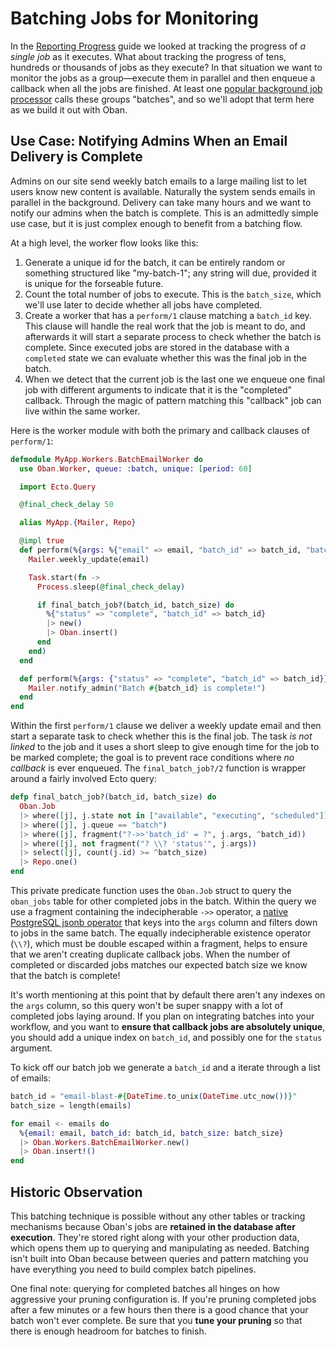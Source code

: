 # Batching Jobs for Monitoring

In the [Reporting Progress][reporting-progress] guide we looked at tracking the
progress of _a single job_ as it executes. What about tracking the progress of
tens, hundreds or thousands of jobs as they execute? In that situation we want
to monitor the jobs as a group—execute them in parallel and then enqueue a
callback when all the jobs are finished. At least one [popular background job
processor][sqp] calls these groups "batches", and so we'll adopt that term here
as we build it out with Oban.

## Use Case: Notifying Admins When an Email Delivery is Complete

Admins on our site send weekly batch emails to a large mailing list to let users
know new content is available. Naturally the system sends emails in parallel in
the background. Delivery can take many hours and we want to notify our admins
when the batch is complete. This is an admittedly simple use case, but it is
just complex enough to benefit from a batching flow.

At a high level, the worker flow looks like this:

1. Generate a unique id for the batch, it can be entirely random or something
   structured like "my-batch-1"; any string will due, provided it is unique for
   the forseable future.
2. Count the total number of jobs to execute. This is the `batch_size`, which
   we'll use later to decide whether all jobs have completed.
3. Create a worker that has a `perform/1` clause matching a `batch_id` key. This
   clause will handle the real work that the job is meant to do, and afterwards
   it will start a separate process to check whether the batch is complete.
   Since executed jobs are stored in the database with a `completed` state we
   can evaluate whether this was the final job in the batch.
4. When we detect that the current job is the last one we enqueue one final job
   with different arguments to indicate that it is the "completed" callback.
   Through the magic of pattern matching this "callback" job can live within the
   same worker.

Here is the worker module with both the primary and callback clauses of
`perform/1`:

```elixir
defmodule MyApp.Workers.BatchEmailWorker do
  use Oban.Worker, queue: :batch, unique: [period: 60]

  import Ecto.Query

  @final_check_delay 50

  alias MyApp.{Mailer, Repo}

  @impl true
  def perform(%{args: %{"email" => email, "batch_id" => batch_id, "batch_size" => batch_size}}) do
    Mailer.weekly_update(email)

    Task.start(fn ->
      Process.sleep(@final_check_delay)

      if final_batch_job?(batch_id, batch_size) do
        %{"status" => "complete", "batch_id" => batch_id}
        |> new()
        |> Oban.insert()
      end
    end)
  end

  def perform(%{args: {"status" => "complete", "batch_id" => batch_id}}) do
    Mailer.notify_admin("Batch #{batch_id} is complete!")
  end
end
```

Within the first `perform/1` clause we deliver a weekly update email and then
start a separate task to check whether this is the final job. The task _is not
linked_ to the job and it uses a short sleep to give enough time for the job to
be marked complete; the goal is to prevent race conditions where _no callback_ is
ever enqueued. The `final_batch_job?/2` function is wrapper around a fairly
involved Ecto query:

```elixir
defp final_batch_job?(batch_id, batch_size) do
  Oban.Job
  |> where([j], j.state not in ["available", "executing", "scheduled"])
  |> where([j], j.queue == "batch")
  |> where([j], fragment("?->>'batch_id' = ?", j.args, ^batch_id))
  |> where([j], not fragment("? \\? 'status'", j.args))
  |> select([j], count(j.id) >= ^batch_size)
  |> Repo.one()
end
```

This private predicate function uses the `Oban.Job` struct to query the
`oban_jobs` table for other completed jobs in the batch. Within the query we use
a fragment containing the indecipherable `->>` operator, a [native PostgreSQL
jsonb operator][json] that keys into the `args` column and filters down to jobs
in the same batch. The equally indecipherable existence operator (`\\?`), which
must be double escaped within a fragment, helps to ensure that we aren't
creating duplicate callback jobs. When the number of completed or discarded jobs
matches our expected batch size we know that the batch is complete!

It's worth mentioning at this point that by default there aren't any indexes on
the `args` column, so this query won't be super snappy with a lot of completed
jobs laying around. If you plan on integrating batches into your workflow, and
you want to **ensure that callback jobs are absolutely unique**, you should add
a unique index on `batch_id`, and possibly one for the `status` argument.

To kick off our batch job we generate a `batch_id` and a iterate through a list
of emails:

```elixir
batch_id = "email-blast-#{DateTime.to_unix(DateTime.utc_now())}"
batch_size = length(emails)

for email <- emails do
  %{email: email, batch_id: batch_id, batch_size: batch_size}
  |> Oban.Workers.BatchEmailWorker.new()
  |> Oban.insert!()
end
```

## Historic Observation

This batching technique is possible without any other tables or tracking
mechanisms because Oban's jobs are **retained in the database after execution**.
They're stored right along with your other production data, which opens them up
to querying and manipulating as needed. Batching isn't built into Oban because
between queries and pattern matching you have everything you need to build
complex batch pipelines.

One final note: querying for completed batches all hinges on how aggressive your
pruning configuration is. If you're pruning completed jobs after a few minutes
or a few hours then there is a good chance that your batch won't ever complete.
Be sure that you **tune your pruning** so that there is enough headroom for
batches to finish.

[reporting-progress]: reporting-progress.html
[sqp]: https://github.com/mperham/sidekiq/wiki/Batches
[json]: https://www.postgresql.org/docs/11/functions-json.html#FUNCTIONS-JSON-OP-TABLE
